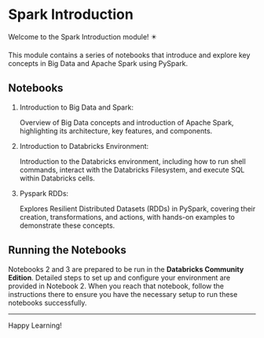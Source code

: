 # Spark Introduction

Welcome to the Spark Introduction module! ✴️

This module contains a series of notebooks that introduce and explore key concepts in Big Data and Apache Spark using PySpark. 


## Notebooks

1. Introduction to Big Data and Spark:

    Overview of Big Data concepts and introduction of Apache Spark, highlighting its architecture, key features, and components.

2. Introduction to Databricks Environment:

    Introduction to the Databricks environment, including how to run shell commands, interact with the Databricks Filesystem, and execute SQL within Databricks cells.

3. Pyspark RDDs:

    Explores Resilient Distributed Datasets (RDDs) in PySpark, covering their creation, transformations, and actions, with hands-on examples to demonstrate these concepts.

## Running the Notebooks

Notebooks 2 and 3 are prepared to be run in the **Databricks Community Edition**. Detailed steps to set up and configure your environment are provided in Notebook 2. When you reach that notebook, follow the instructions there to ensure you have the necessary setup to run these notebooks successfully.

--- 

Happy Learning!